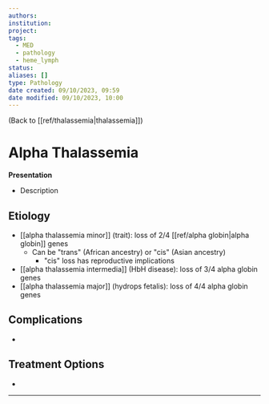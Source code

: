 ```yaml
---
authors: 
institution: 
project: 
tags:
  - MED
  - pathology
  - heme_lymph
status: 
aliases: []
type: Pathology
date created: 09/10/2023, 09:59
date modified: 09/10/2023, 10:00
---
```


(Back to [[ref/thalassemia|thalassemia]])

# Alpha Thalassemia

**Presentation**
- Description

## Etiology
- [[alpha thalassemia minor]] (trait): loss of 2/4 [[ref/alpha globin|alpha globin]] genes
	- Can be "trans" (African ancestry) or "cis" (Asian ancestry)
		- "cis" loss has reproductive implications
- [[alpha thalassemia intermedia]] (HbH disease): loss of 3/4 alpha globin genes
- [[alpha thalassemia major]] (hydrops fetalis): loss of 4/4 alpha globin genes

## Complications
- 

## Treatment Options
- 

---
